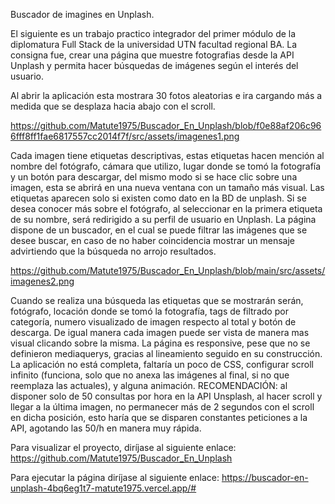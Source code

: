 Buscador de imagines en Unplash.

El siguiente es un trabajo practico integrador del primer módulo de la diplomatura Full Stack de la universidad UTN facultad regional BA. La consigna fue, crear una página que muestre fotografias desde la API Unplash y permita hacer búsquedas de imágenes según el interés del usuario.

Al abrir la aplicación esta mostrara 30 fotos aleatorias e ira cargando más a medida que se desplaza hacia abajo con el scroll.

https://github.com/Matute1975/Buscador_En_Unplash/blob/f0e88af206c966fff8ff1fae6817557cc2014f7f/src/assets/imagenes1.png

Cada imagen tiene etiquetas descriptivas, estas etiquetas hacen mención al nombre del fotógrafo, cámara que utilizo, lugar donde se tomó la fotografía y un botón para descargar, del mismo modo si se hace clic sobre una imagen, esta se abrirá en una nueva ventana con un tamaño más visual. Las etiquetas aparecen solo si existen como dato en la BD de unplash. Si se desea conocer más sobre el fotógrafo, al seleccionar en la primera etiqueta de su nombre, será redirigido a su perfil de usuario en Unplash. La página dispone de un buscador, en el cual se puede filtrar las imágenes que se desee buscar, en caso de no haber coincidencia mostrar un mensaje advirtiendo que la búsqueda no arrojo resultados.

https://github.com/Matute1975/Buscador_En_Unplash/blob/main/src/assets/imagenes2.png

Cuando se realiza una búsqueda las etiquetas que se mostrarán serán, fotógrafo, locación donde se tomó la fotografía, tags de filtrado por categoría, numero visualizado de imagen respecto al total y botón de descarga. De igual manera cada imagen puede ser vista de manera mas visual clicando sobre la misma. La página es responsive, pese que no se definieron mediaquerys, gracias al lineamiento seguido en su construcción. La aplicación no está completa, faltaría un poco de CSS, configurar scroll infinito (funciona, solo que no anexa las imágenes al final, si no que reemplaza las actuales), y alguna animación. RECOMENDACIÓN: al disponer solo de 50 consultas por hora en la API Unsplash, al hacer scroll y llegar a la última imagen, no permanecer más de 2 segundos con el scroll en dicha posición, esto haría que se disparen constantes peticiones a la API, agotando las 50/h en manera muy rápida.

Para visualizar el proyecto, diríjase al siguiente enlace: https://github.com/Matute1975/Buscador_En_Unplash

Para ejecutar la página diríjase al siguiente enlace: https://buscador-en-unplash-4bq6eg1t7-matute1975.vercel.app/#